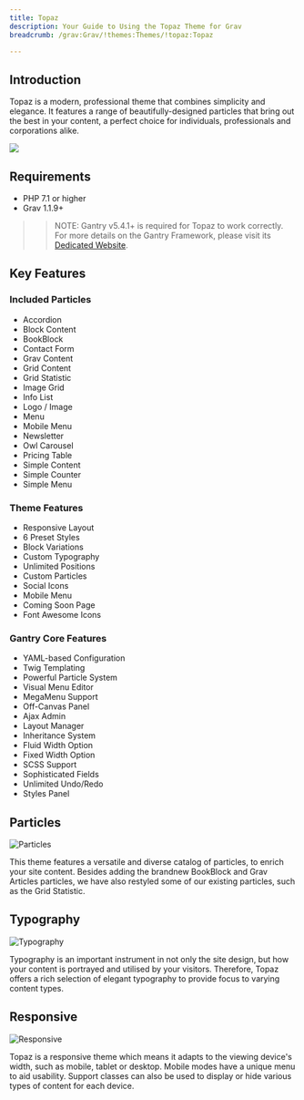 ```yaml
---
title: Topaz
description: Your Guide to Using the Topaz Theme for Grav
breadcrumb: /grav:Grav/!themes:Themes/!topaz:Topaz

---
```


Introduction
-----

Topaz is a modern, professional theme that combines simplicity and elegance. It features a range of beautifully-designed particles that bring out the best in your content, a perfect choice for individuals, professionals and corporations alike.

![](assets/topaz.png)

Requirements
-----

* PHP 7.1 or higher
* Grav 1.1.9+

>> NOTE: Gantry v5.4.1+ is required for Topaz to work correctly. For more details on the Gantry Framework, please visit its [Dedicated Website](http://gantry.org).

Key Features
-----

### Included Particles

* Accordion
* Block Content
* BookBlock
* Contact Form
* Grav Content
* Grid Content
* Grid Statistic
* Image Grid
* Info List
* Logo / Image
* Menu
* Mobile Menu
* Newsletter
* Owl Carousel
* Pricing Table
* Simple Content
* Simple Counter
* Simple Menu 

### Theme Features

* Responsive Layout
* 6 Preset Styles
* Block Variations
* Custom Typography
* Unlimited Positions
* Custom Particles
* Social Icons
* Mobile Menu
* Coming Soon Page
* Font Awesome Icons 

### Gantry Core Features

* YAML-based Configuration
* Twig Templating
* Powerful Particle System
* Visual Menu Editor
* MegaMenu Support
* Off-Canvas Panel
* Ajax Admin
* Layout Manager
* Inheritance System
* Fluid Width Option
* Fixed Width Option
* SCSS Support
* Sophisticated Fields
* Unlimited Undo/Redo
* Styles Panel

## Particles

![Particles](ft-2.jpg)

This theme features a versatile and diverse catalog of particles, to enrich your site content. Besides adding the brandnew BookBlock and Grav Articles particles, we have also restyled some of our existing particles, such as the Grid Statistic.

## Typography

![Typography](ft-3.jpg)

Typography is an important instrument in not only the site design, but how your content is portrayed and utilised by your visitors. Therefore, Topaz offers a rich selection of elegant typography to provide focus to varying content types.

## Responsive

![Responsive](ft-4.jpg)

Topaz is a responsive theme which means it adapts to the viewing device's width, such as mobile, tablet or desktop. Mobile modes have a unique menu to aid usability. Support classes can also be used to display or hide various types of content for each device.
